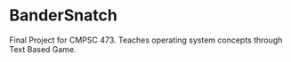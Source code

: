 # BanderSnatch
Final Project for CMPSC 473. Teaches operating system concepts through Text Based Game.
